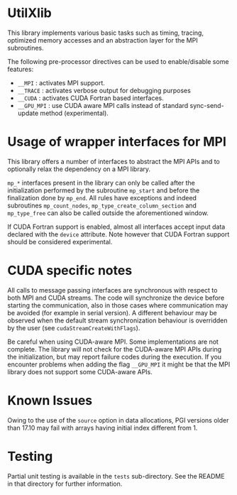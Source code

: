 UtilXlib
========

This library implements various basic tasks such as timing, tracing,
optimized memory accesses and an abstraction layer for the MPI subroutines.

The following pre-processor directives can be used to enable/disable some
features:

* `__MPI` : activates MPI support.
* `__TRACE` : activates verbose output for debugging purposes
* `__CUDA` : activates CUDA Fortran based interfaces.
* `__GPU_MPI` : use CUDA aware MPI calls instead of standard sync-send-update method (experimental).


Usage of wrapper interfaces for MPI
===================================

This library offers a number of interfaces to abstract the MPI APIs and 
to optionally relax the dependency on a MPI library.

`mp_*` interfaces present in the library can only be called after the 
initialization performed by the subroutine `mp_start` and before the
finalization done by `mp_end`.
All rules have exceptions and indeed subroutines `mp_count_nodes`,
`mp_type_create_column_section` and `mp_type_free` can also be called 
outside the aforementioned window.

If CUDA Fortran support is enabled, almost all interfaces accept input
data declared with the `device` attribute. Note however that CUDA Fortran
support should be considered experimental.


CUDA specific notes
===================

All calls to message passing interfaces are synchronous with respect to
both MPI and CUDA streams. The code will synchronize the device before
starting the communication, also in those cases where communication
may be avoided (for example in serial version).
A different behaviour may be observed when the default stream 
synchronization behaviour is overridden by the user (see `cudaStreamCreateWithFlags`).

Be careful when using CUDA-aware MPI. Some implementations are not
complete. The library will not check for the CUDA-aware MPI APIs during
the initialization, but may report failure codes during the execution.
If you encounter problems when adding the flag `__GPU_MPI` it might
be that the MPI library does not support some CUDA-aware APIs.


Known Issues
============

Owing to the use of the `source` option in data allocations,
PGI versions older than 17.10 may fail with arrays having initial index
different from 1.


Testing
=======

Partial unit testing is available in the `tests` sub-directory. See the 
README in that directory for further information.
